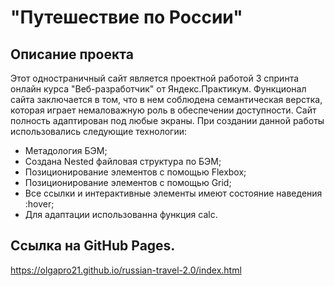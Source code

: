 # "Путешествие по России"

## Описание проекта
Этот одностраничный сайт является проектной работой 3
спринта онлайн курса "Веб-разработчик" от Яндекс.Практикум.
Функционал сайта заключается в том, что в нем соблюдена
семантическая верстка, которая играет немаловажную роль в
обеспечении доступности. Сайт полность адаптирован под любые экраны.
При создании данной работы использовались следующие
технологии:
+ Метадология БЭМ;
+ Создана Nested файловая структура по БЭМ;
+ Позиционирование элементов с помощью Flexbox;
+ Позиционирование элементов с помощью Grid;
+ Все ссылки и интерактивные элементы имеют состояние наведения :hover;
+ Для адаптации использованна функция calc.

## Ссылка на GitHub Pages.
 https://olgapro21.github.io/russian-travel-2.0/index.html


